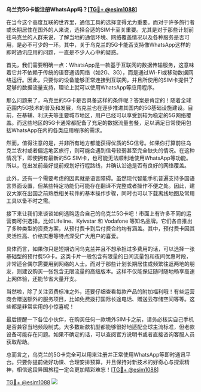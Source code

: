 **乌兰克5G卡能注册WhatsApp吗？[[TG💪+ @esim1088](https://t.me/s/esim1088)]**

在当今这个高度互联的世界里，通信工具的选择变得尤为重要。而对于许多旅行者或长期居住在国外的人来说，选择合适的SIM卡至关重要。尤其是对于那些计划前往乌克兰的人群来说，了解当地的通信环境、网络覆盖情况以及各种服务是否可用，是必不可少的一环。其中，关于乌克兰的5G卡能否支持像WhatsApp这样的即时通讯应用的问题，一直是不少人心中的疑惑。

首先，我们需要明确一点：WhatsApp是一款基于互联网的数据传输服务，这意味着它并不依赖于传统的语音通话网络（如2G、3G），而是通过Wi-Fi或移动数据网络运行。因此，只要你的设备能够正常连接到互联网，并且所使用的SIM卡提供了足够的数据流量支持，理论上就可以使用WhatsApp等应用程序。

那么问题来了，乌克兰的5G卡是否具备这样的条件呢？答案是肯定的！随着全球范围内5G技术的普及和发展，乌克兰也在逐步推进其国内的5G基础设施建设。目前，在基辅、利沃夫等主要城市地区，用户已经可以享受到较为稳定的5G网络覆盖。而这些地区的5G卡通常都配备了充足的数据流量套餐，足以满足日常使用包括WhatsApp在内的各类应用程序的需求。

然而，值得注意的是，并非所有地方都能获得优质的5G信号。如果你打算前往乌克兰农村或者偏远地区旅行，则可能会遇到信号较弱甚至完全缺失的情况。在这种情况下，即使拥有最新的5G SIM卡，也可能无法顺利地使用WhatsApp等功能。所以，在出发前最好提前规划好行程路线，并确认沿途是否有良好的网络覆盖。

此外，还有一个需要考虑的因素就是语言障碍。虽然现代智能手机普遍支持多国语言界面设置，但某些特定功能仍可能存在翻译不完整或者操作不便之处。因此，建议大家在出国之前熟悉相关软件的基本操作步骤，同时也可以下载离线地图及常用工具以备不时之需。

接下来让我们来谈谈如何选购适合自己的乌克兰5G卡吧！市面上有许多不同的运营商可供选择，比如Lifeline、Kyivstar 和 Vodafone 等知名品牌。它们各自推出了多种类型的资费方案，从预付费卡到后付费合约均有涵盖。其中，预付费卡因其灵活性高、价格实惠等特点深受广大用户的喜爱。

具体而言，如果你只是短期访问乌克兰并且不想承担过多费用的话，可以选择一张基础型的预付费5G卡。这类卡片一般包含有限量的日间流量包和夜间优惠时段，非常适合偶尔需要用到网络的人士。而对于那些计划长期居住或频繁往返两地的朋友，则建议购买一张包含无限流量的高级版本。这样不仅能保证随时随地畅享高速上网体验，还能节省大量开支。

当然啦，除了关注资费标准之外，还要仔细查看每款产品的附加福利哦！有些运营商会赠送额外的服务项目，比如免费拨打国际长途电话、赠送云存储空间等等。这些都是非常实用的小惊喜呢！

最后提醒一下各位小伙伴，在购买任何一款境外SIM卡之前，请务必核实自己手机是否兼容当地频段制式。大多数新款机型都能够很好地适配全球主流标准，但老款设备可能存在问题。如果不确定的话，可以查阅官方说明书或者直接咨询客服人员获取帮助。

总而言之，乌克兰的5G卡完全可以用来注册并正常使用WhatsApp等即时通讯平台。只要你提前做好功课、合理安排预算，并且保持对新技术的好奇心与探索精神，相信这段异国旅程一定会更加精彩难忘！[[TG💪+ @esim1088](https://t.me/s/esim1088)]

[TG💪+ @esim1088](https://t.me/s/esim1088) ![](https://i.postimg.cc/4NQfJmqS/Snipaste-2025-05-13-00-14-12.png)